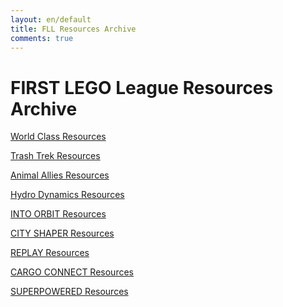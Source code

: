```yaml
---
layout: en/default
title: FLL Resources Archive
comments: true
---
```


<div class="container">



<h1>FIRST LEGO League Resources Archive</h1>

<p> <a href="{{ site.baseurl }}/Resources/2014" class="btn btn-primary" role="button">World Class Resources</a></p>
<p> <a href="{{ site.baseurl }}/Resources/2015" class="btn btn-success" role="button">Trash Trek Resources</a></p>
<p> <a href="{{ site.baseurl }}/Resources/2016" class="btn btn-warning" role="button">Animal Allies Resources</a></p>
<p> <a href="{{ site.baseurl }}/Resources/2017" class="btn btn-info" role="button">Hydro Dynamics Resources</a></p>
<p> <a href="{{ site.baseurl }}/Resources/2018" class="btn btn-danger" role="button">INTO ORBIT Resources</a></p>
<p> <a href="{{ site.baseurl }}/Resources/2019" class="btn btn-primary" role="button">CITY SHAPER Resources</a></p>
<p> <a href="{{ site.baseurl }}/Resources/2020" class="btn btn-success" role="button">REPLAY Resources</a></p>
<p> <a href="{{ site.baseurl }}/Resources/2021" class="btn btn-warning" role="button">CARGO CONNECT Resources</a></p>
<p> <a href="{{ site.baseurl }}/Resources/2022" class="btn btn-info" role="button">SUPERPOWERED Resources</a></p>

</div>

